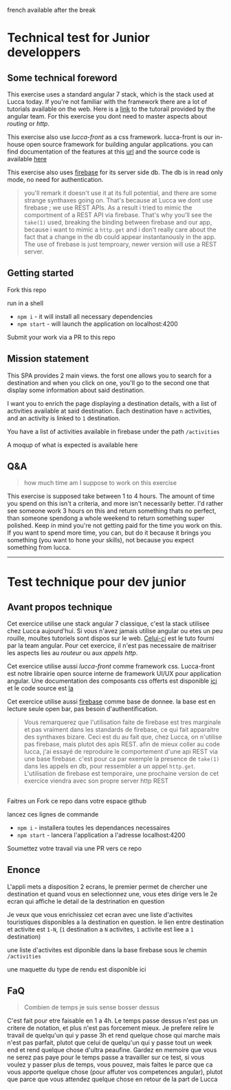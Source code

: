 french available after the break

# Technical test for Junior developpers

## Some technical foreword

This exercise uses a standard angular 7 stack, which is the stack used at Lucca today. If you're not familiar with the framework there are a lot of tutorials available on the web. Here is a [link](https://angular.io/tutorial) to the tutorail provided by the angular team. For this exercise you dont need to master aspects about _routing_ or _http_.

This exercise also use _lucca-front_ as a css framework. lucca-front is our in-house open source framework for building angular applications. you can find documentation of the features at this [url](https://luccasa.github.io/design-system#/) and the source code is available [here](https://github.com/LuccaSA/lucca-front)

This exercise also uses [firebase](https://firebase.google.com/) for its server side db. The db is in read only mode, no need for authentication.

> you'll remark it doesn't use it at its full potential, and there are some strange synthaxes going on.
> That's because at Lucca we dont use firebase ; we use REST APIs. As a result i tried to mimic the comportment of a REST API via firebase.
> That's why you'll see the `take(1)` used, breaking the binding between firebase and our app, because i want to mimic a `http.get` and i don't really care about the fact that a change in the db could appear instantanously in the app.
> The use of firebase is just temproary, newer version will use a REST server.

## Getting started

Fork this repo

run in a shell
- `npm i` - it will install all necessary dependencies
- `npm start` - will launch the application on localhost:4200

Submit your work via a PR to this repo

## Mission statement

This SPA provides 2 main views. the forst one allows you to search for a destination and when you click on one, you'll go to the second one that display some information about said destination.

I want you to enrich the page displaying a destination details, with a list of activities available at said destination. Each destination have `n` activities, and an activity is linked to `1` destination.

You have a list of activities available in firebase under the path `/activities`

A moqup of what is expected is available here

## Q&A

> how much time am I suppose to work on this exercise

This exercise is supposed take between 1 to 4 hours. The amount of time you spend on this isn't a criteria, and more isn't necessarily better. I'd rather see someone work 3 hours on this and return something thats no perfect, than someone spendong a whole weekend to return something super polished. Keep in mind you're not getting paid for the time you work on this. If you want to spend more time, you can, but do it because it brings you something (you want to hone your skills), not because you expect something from lucca.

-------------

# Test technique pour dev junior

## Avant propos technique

Cet exercice utilise une stack angular 7 classique, c'est la stack utilisee chez Lucca aujourd'hui. Si vous n'avez jamais utilise angular ou etes un peu rouille, moultes tutoriels sont dispos sur le web. [Celui-ci](https://angular.io/tutorial) est le tuto fourni par la team angular. Pour cet exercice, il n'est pas necessaire de maitriser les aspects lies au _routeur_ ou aux _appels http_.

Cet exercice utilise aussi _lucca-front_ comme framework css. Lucca-front est notre librairie open source interne de framework UI/UX pour application angular. Une documentation des composants css offerts est disponible [ici](https://luccasa.github.io/design-system#/) et le code source est [la](https://github.com/LuccaSA/lucca-front)

Cet exercice utilise aussi [firebase](https://firebase.google.com/) comme base de donnee. la base est en lecture seule open bar, pas besoin d'authentification.

> Vous remarquerez que l'utilisation faite de firebase est tres marginale et pas vraiment dans les standards de firebase, ce qui fait apparaitre des synthaxes bizare.
> Ceci est du au fait que, chez Lucca, on n'utilise pas firebase, mais plutot des apis REST. afin de mieux coller au code lucca, j'ai essayé de reproduire le comportement d'une api REST via une base firebase.
> c'est pour ca par exemple la presence de `take(1)` dans les appels en db, pour ressembler a un appel `http.get`.
> L'utilisation de firebase est temporaire, une prochaine version de cet exercice viendra avec son propre server http REST

## 

Faitres un Fork ce repo dans votre espace github

lancez ces lignes de commande
- `npm i` - installera toutes les dependances necessaires
- `npm start` - lancera l'application a l'adresse localhost:4200

Soumettez votre travail via une PR vers ce repo

## Enonce

L'appli mets a disposition 2 ecrans, le premier permet de chercher une destination et quand vous en selectionnez une, vous etes dirige vers le 2e ecran qui affiche le detail de la destrination en question

Je veux que vous enrichissiez cet ecran avec une liste d'activites touristiques disponibles a la destination en question. le lien entre destination et activite est `1-N`, (`1` destination a `N` activites, `1` activite est liee a `1` destination)

une liste d'activites est diponible dans la base firebase sous le chemin `/activities`

une maquette du type de rendu est disponible ici

## FaQ

> Combien de temps je suis sense bosser dessus

C'est fait pour etre faisable en 1 a 4h. Le temps passe dessus n'est pas un critere de notation, et plus n'est pas forcement mieux. Je prefere relire le travail de quelqu'un qui y passe 3h et rend quelque chose qui marche mais n'est pas parfait, plutot que celui de quelqu'un qui y passe tout un week end et rend quelque chose d'ultra peaufine. Gardez en memoire que vous ne serez pas paye pour le temps passe a travailler sur ce test, si vous voulez y passer plus de temps, vous pouvez, mais faites le parce que ca vous apporte quelque chose (pour affuter vos competences angular), plutot que parce que vous attendez quelque chose en retour de la part de Lucca